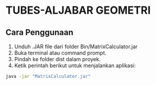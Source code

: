 # TUBES-ALJABAR GEOMETRI

## Cara Penggunaan

1. Unduh .JAR file dari folder Bin/MatrixCalculator.jar
2. Buka terminal atau command prompt.
3. Pindah ke folder dist dalam proyek.
5. Ketik perintah berikut untuk menjalankan aplikasi:

```bash
java -jar "MatrixCalculator.jar"
```
